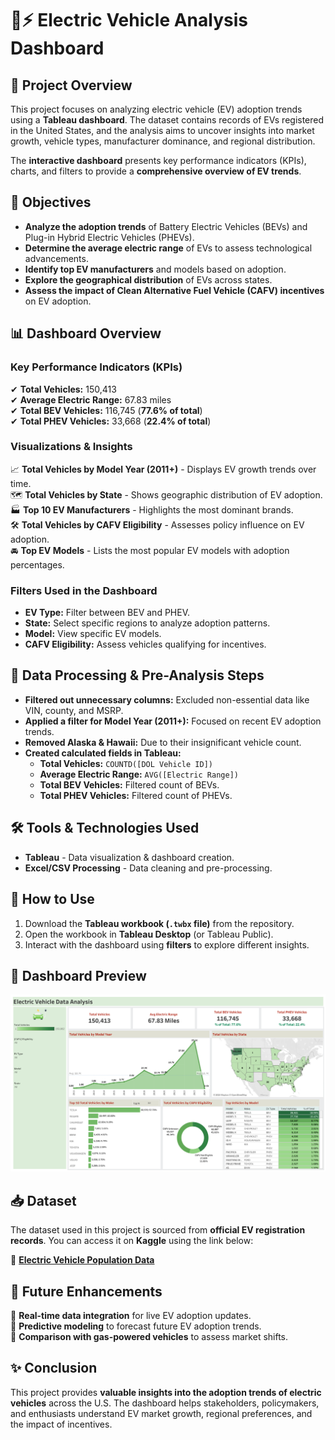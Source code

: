 # 🚗⚡ Electric Vehicle Analysis Dashboard  

## 📌 Project Overview  
This project focuses on analyzing electric vehicle (EV) adoption trends using a **Tableau dashboard**. The dataset contains records of EVs registered in the United States, and the analysis aims to uncover insights into market growth, vehicle types, manufacturer dominance, and regional distribution.  

The **interactive dashboard** presents key performance indicators (KPIs), charts, and filters to provide a **comprehensive overview of EV trends**.  

## 🎯 Objectives  
- **Analyze the adoption trends** of Battery Electric Vehicles (BEVs) and Plug-in Hybrid Electric Vehicles (PHEVs).  
- **Determine the average electric range** of EVs to assess technological advancements.  
- **Identify top EV manufacturers** and models based on adoption.  
- **Explore the geographical distribution** of EVs across states.  
- **Assess the impact of Clean Alternative Fuel Vehicle (CAFV) incentives** on EV adoption.  

## 📊 Dashboard Overview  
### **Key Performance Indicators (KPIs)**  
✔ **Total Vehicles:** 150,413  
✔ **Average Electric Range:** 67.83 miles  
✔ **Total BEV Vehicles:** 116,745 (**77.6% of total**)  
✔ **Total PHEV Vehicles:** 33,668 (**22.4% of total**)  

### **Visualizations & Insights**  
📈 **Total Vehicles by Model Year (2011+)** - Displays EV growth trends over time.  
🗺 **Total Vehicles by State** - Shows geographic distribution of EV adoption.  
🏭 **Top 10 EV Manufacturers** - Highlights the most dominant brands.  
🛠 **Total Vehicles by CAFV Eligibility** - Assesses policy influence on EV adoption.  
🚘 **Top EV Models** - Lists the most popular EV models with adoption percentages.  

### **Filters Used in the Dashboard**  
- **EV Type:** Filter between BEV and PHEV.  
- **State:** Select specific regions to analyze adoption patterns.  
- **Model:** View specific EV models.  
- **CAFV Eligibility:** Assess vehicles qualifying for incentives.  

## 🔄 Data Processing & Pre-Analysis Steps  
- **Filtered out unnecessary columns:** Excluded non-essential data like VIN, county, and MSRP.  
- **Applied a filter for Model Year (2011+):** Focused on recent EV adoption trends.  
- **Removed Alaska & Hawaii:** Due to their insignificant vehicle count.  
- **Created calculated fields in Tableau:**  
  - **Total Vehicles:** `COUNTD([DOL Vehicle ID])`  
  - **Average Electric Range:** `AVG([Electric Range])`  
  - **Total BEV Vehicles:** Filtered count of BEVs.  
  - **Total PHEV Vehicles:** Filtered count of PHEVs.  

## 🛠 Tools & Technologies Used  
- **Tableau** - Data visualization & dashboard creation.  
- **Excel/CSV Processing** - Data cleaning and pre-processing.  

## 📌 How to Use  
1. Download the **Tableau workbook (`.twbx` file)** from the repository.  
2. Open the workbook in **Tableau Desktop** (or Tableau Public).  
3. Interact with the dashboard using **filters** to explore different insights.  

## 📸 Dashboard Preview  
![image alt](https://github.com/srinibas-masanta/Electric-Vehicle-Analysis-Dashboard/blob/25694183579e553e7f8f4d856c45f2b9b3cff76f/Dashboard%201.png)  

## 📥 Dataset  
The dataset used in this project is sourced from **official EV registration records**. You can access it on **Kaggle** using the link below:  

📌 **[Electric Vehicle Population Data](https://www.kaggle.com/datasets/ratikkakkar/electric-vehicle-population-data)**  

## 🚀 Future Enhancements  
🔹 **Real-time data integration** for live EV adoption updates.  
🔹 **Predictive modeling** to forecast future EV adoption trends.  
🔹 **Comparison with gas-powered vehicles** to assess market shifts.  

## ✨ Conclusion  
This project provides **valuable insights into the adoption trends of electric vehicles** across the U.S. The dashboard helps stakeholders, policymakers, and enthusiasts understand EV market growth, regional preferences, and the impact of incentives.

